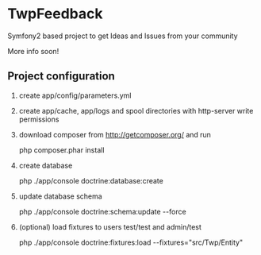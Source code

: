 TwpFeedback
===========

Symfony2 based project to get Ideas and Issues from your community

More info soon!

Project configuration
---------------------

1) create app/config/parameters.yml

2) create app/cache, app/logs and spool directories with http-server write permissions

3) download composer from http://getcomposer.org/ and run
    
    php composer.phar install

4) create database
    
    php ./app/console doctrine:database:create

5) update database schema
    
    php ./app/console doctrine:schema:update --force

6) (optional) load fixtures to users test/test and admin/test
    
    php ./app/console doctrine:fixtures:load --fixtures="src/Twp/Entity"
